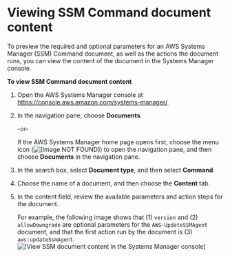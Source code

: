 # Viewing SSM Command document content<a name="viewing-ssm-document-content"></a>

To preview the required and optional parameters for an AWS Systems Manager \(SSM\) Command document, as well as the actions the document runs, you can view the content of the document in the Systems Manager console\.

**To view SSM Command document content**

1. Open the AWS Systems Manager console at [https://console\.aws\.amazon\.com/systems\-manager/](https://console.aws.amazon.com/systems-manager/)\.

1. In the navigation pane, choose **Documents**\.

   \-or\-

   If the AWS Systems Manager home page opens first, choose the menu icon \(![\[Image NOT FOUND\]](http://docs.aws.amazon.com/systems-manager/latest/userguide/images/menu-icon-small.png)\) to open the navigation pane, and then choose **Documents** in the navigation pane\.

1. In the search box, select **Document type**, and then select **Command**\.

1. Choose the name of a document, and then choose the **Content** tab\. 

1. In the content field, review the available parameters and action steps for the document\.

   For example, the following image shows that \(1\) `version` and \(2\) `allowDowngrade` are optional parameters for the `AWS-UpdateSSMAgent` document, and that the first action run by the document is \(3\) `aws:updateSsmAgent`\.  
![\[View SSM document content in the Systems Manager console\]](http://docs.aws.amazon.com/systems-manager/latest/userguide/images/view-document-content.png)